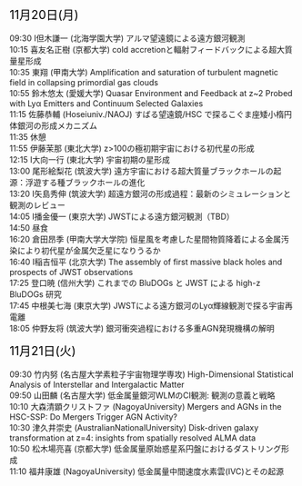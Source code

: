 <span style="font-size: 150%; color: black;">11月20日(月)</span><br><br>
09:30 I但木謙一 (北海学園大学)  アルマ望遠鏡による遠方銀河観測 <br>
10:15 喜友名正樹 (京都大学)  cold accretionと輻射フィードバックによる超大質量星形成 <br>
10:35 東翔 (甲南大学)  Amplification and saturation of turbulent magnetic field in collapsing primordial gas clouds <br>
10:55 鈴木悠太 (愛媛大学)  Quasar Environment and Feedback at z~2 Probed with Lyα Emitters and Continuum Selected Galaxies <br>
11:15 佐藤恭輔 (Hoseiuniv./NAOJ)  すばる望遠鏡/HSC で探るこぐま座矮小楕円体銀河の形成メカニズム <br>
11:35 休憩<br>
11:55 伊藤茉那 (東北大学)  z>100の極初期宇宙における初代星の形成 <br>
12:15 I大向一行 (東北大学)  宇宙初期の星形成 <br>
13:00 尾形絵梨花 (筑波大学)  遠方宇宙における超大質量ブラックホールの起源：浮遊する種ブラックホールの進化 <br>
13:20 I矢島秀伸 (筑波大学)  超遠方銀河の形成過程：最新のシミュレーションと観測のレビュー <br>
14:05 I播金優一 (東京大学)  JWSTによる遠方銀河観測（TBD） <br>
14:50 昼食<br>
16:20 倉田昂季 (甲南大学大学院)  恒星風を考慮した星間物質降着による金属汚染により初代星が金属欠乏星になりうるか <br>
16:40 I稲吉恒平 (北京大学)  The assembly of first massive black holes and prospects of JWST observations <br>
17:25 登口暁 (信州大学)  これまでの BluDOGs と JWST による high-z BluDOGs 研究 <br>
17:45 中根美七海 (東京大学)  JWSTによる遠方銀河のLyα輝線観測で探る宇宙再電離 <br>
18:05 仲野友将 (筑波大学)  銀河衝突過程における多重AGN発現機構の解明 <br>


<span style="font-size: 150%; color: black;">11月21日(火)</span><br><br>
09:30 竹内努 (名古屋大学素粒子宇宙物理学専攻)  High-Dimensional Statistical Analysis of Interstellar and Intergalactic Matter <br>
09:50 山田麟 (名古屋大学)  低金属量銀河WLMのCI観測: 観測の意義と戦略 <br>
10:10 大森清顕クリストファ (NagoyaUniversity)  Mergers and AGNs in the HSC-SSP: Do Mergers Trigger AGN Activity? <br>
10:30 津久井崇史 (AustralianNationalUniversity)  Disk-driven galaxy transformation at z=4: insights from spatially resolved ALMA data <br>
10:50 松木場亮喜 (京都大学)  低金属量原始惑星系円盤におけるダストリング形成 <br>
11:10 福井康雄 (NagoyaUniversity)  低金属量中間速度水素雲(IVC)とその起源 <br>
